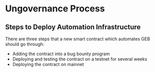 # Ungovernance Process

## Steps to Deploy Automation Infrastructure

There are three steps that a new smart contract which automates GEB should go through:

* Adding the contract into a bug bounty program
* Deploying and testing the contract on a testnet for several weeks
* Deploying the contract on mainnet
